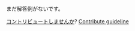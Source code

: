 
まだ解答例がないです。

[コントリビュートしませんか](https://github.com/BFEdev/BFE.dev-solutions/blob/main/question/explain-event-loop-in-browser-and-in-nodejs_ja.md)?  [Contribute guideline](https://github.com/BFEdev/BFE.dev-solutions#how-to-contribute)
